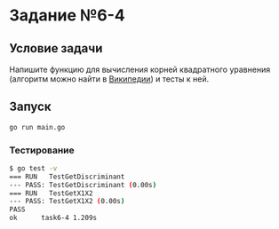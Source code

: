 # Задание №6-4

## Условие задачи

Напишите функцию для вычисления корней квадратного уравнения (алгоритм можно найти в [Википедии](https://ru.wikipedia.org/wiki/Квадратное_уравнение#I_способ._Общая_формула_для_вычисления_корней)) и тесты к ней.

## Запуск

```bash
go run main.go
```

### Тестирование

```bash
$ go test -v
=== RUN   TestGetDiscriminant
--- PASS: TestGetDiscriminant (0.00s)
=== RUN   TestGetX1X2
--- PASS: TestGetX1X2 (0.00s)
PASS
ok      task6-4 1.209s
```
